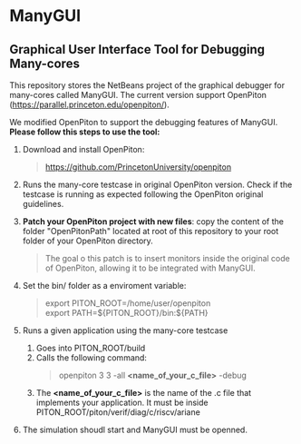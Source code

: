 # ManyGUI
## Graphical User Interface Tool for Debugging Many-cores

This repository stores the NetBeans project of the graphical debugger for many-cores called ManyGUI. 
The current version support OpenPiton (https://parallel.princeton.edu/openpiton/).

We modified OpenPiton to support the debugging features of ManyGUI. **Please follow this steps to use the tool:**

1. Download and install OpenPiton: 
   > https://github.com/PrincetonUniversity/openpiton

2. Runs the many-core testcase in original OpenPiton version. Check if the testcase is running as expected following the OpenPiton original guidelines.

3. **Patch your OpenPiton project with new files**: copy the content of the folder "OpenPitonPath" located at root of this repository to your root folder of your OpenPiton directory.
   > The goal o this patch is to insert monitors inside the original code of OpenPiton, allowing it to be integrated with ManyGUI.

4. Set the bin/ folder as a enviroment variable:
   > export PITON_ROOT=/home/user/openpiton   
   > export PATH=\${PITON_ROOT}/bin:${PATH}

5. Runs a given application using the many-core testcase
   1. Goes into PITON_ROOT/build  
   2. Calls the following command:
        > openpiton 3 3 -all **<name_of_your_c_file>** -debug
    1. The **<name_of_your_c_file>** is the name of the .c file that implements your application. It must be inside PITON_ROOT/piton/verif/diag/c/riscv/ariane

6. The simulation shoudl start and ManyGUI must be openned.
